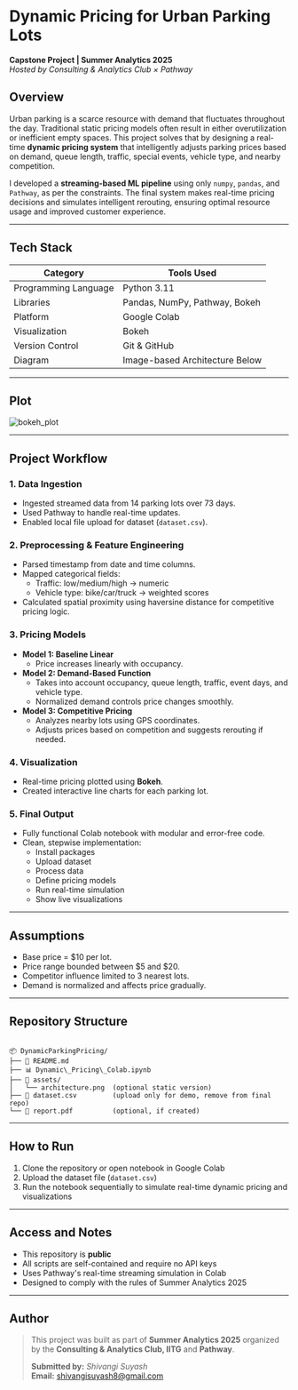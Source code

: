 
#  Dynamic Pricing for Urban Parking Lots  
**Capstone Project | Summer Analytics 2025**  
*Hosted by Consulting & Analytics Club × Pathway*

##  Overview  
Urban parking is a scarce resource with demand that fluctuates throughout the day. Traditional static pricing models often result in either overutilization or inefficient empty spaces. This project solves that by designing a real-time **dynamic pricing system** that intelligently adjusts parking prices based on demand, queue length, traffic, special events, vehicle type, and nearby competition.

I developed a **streaming-based ML pipeline** using only `numpy`, `pandas`, and `Pathway`, as per the constraints. The final system makes real-time pricing decisions and simulates intelligent rerouting, ensuring optimal resource usage and improved customer experience.

---

##  Tech Stack  

| Category             | Tools Used                     |
|----------------------|--------------------------------|
| Programming Language | Python 3.11                    |
| Libraries            | Pandas, NumPy, Pathway, Bokeh  |
| Platform             | Google Colab                   |
| Visualization        | Bokeh                          |
| Version Control      | Git & GitHub                   |
| Diagram              | Image-based Architecture Below |

---

## Plot  
![bokeh_plot](https://github.com/user-attachments/assets/fed79854-b7d3-4e19-867d-ace0e3a0fe56)

---

##  Project Workflow  

### 1.  Data Ingestion  
- Ingested streamed data from 14 parking lots over 73 days.
- Used Pathway to handle real-time updates.
- Enabled local file upload for dataset (`dataset.csv`).

### 2.  Preprocessing & Feature Engineering  
- Parsed timestamp from date and time columns.
- Mapped categorical fields:
  - Traffic: low/medium/high → numeric
  - Vehicle type: bike/car/truck → weighted scores
- Calculated spatial proximity using haversine distance for competitive pricing logic.

### 3.  Pricing Models  
- **Model 1: Baseline Linear**  
  - Price increases linearly with occupancy.  
- **Model 2: Demand-Based Function**  
  - Takes into account occupancy, queue length, traffic, event days, and vehicle type.
  - Normalized demand controls price changes smoothly.
- **Model 3: Competitive Pricing**  
  - Analyzes nearby lots using GPS coordinates.
  - Adjusts prices based on competition and suggests rerouting if needed.

### 4.  Visualization  
- Real-time pricing plotted using **Bokeh**.
- Created interactive line charts for each parking lot.

### 5.  Final Output  
- Fully functional Colab notebook with modular and error-free code.
- Clean, stepwise implementation:
  - Install packages
  - Upload dataset
  - Process data
  - Define pricing models
  - Run real-time simulation
  - Show live visualizations

---

##  Assumptions  
- Base price = $10 per lot.
- Price range bounded between $5 and $20.
- Competitor influence limited to 3 nearest lots.
- Demand is normalized and affects price gradually.

---

##  Repository Structure  

```

📦 DynamicParkingPricing/
├── 📄 README.md
├── 📊 Dynamic\_Pricing\_Colab.ipynb
├── 📁 assets/
│   └── architecture.png  (optional static version)
├── 📄 dataset.csv         (upload only for demo, remove from final repo)
└── 📄 report.pdf          (optional, if created)

```

---

##  How to Run  

1. Clone the repository or open notebook in Google Colab  
2. Upload the dataset file (`dataset.csv`)  
3. Run the notebook sequentially to simulate real-time dynamic pricing and visualizations  

---

##  Access and Notes  

- This repository is **public**  
- All scripts are self-contained and require no API keys  
- Uses Pathway's real-time streaming simulation in Colab  
- Designed to comply with the rules of Summer Analytics 2025

---

##  Author  

> This project was built as part of **Summer Analytics 2025** organized by the **Consulting & Analytics Club, IITG** and **Pathway**.  
>  
> **Submitted by:** *Shivangi Suyash*  
> **Email:** shivangisuyash8@gmail.com  
```
